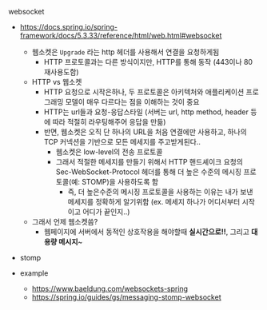websocket

- https://docs.spring.io/spring-framework/docs/5.3.33/reference/html/web.html#websocket
  - 웹소켓은 `Upgrade` 라는 http 헤더를 사용해서 연결을 요청하게됨
    - HTTP 프로토콜과는 다른 방식이지만, HTTP를 통해 동작 (443이나 80 재사용도함)
  - HTTP vs 웹소켓
    - HTTP 요청으로 시작은하나, 두 프로토콜은 아키텍처와 애플리케이션 프로그래밍 모델이 매우 다르다는 점을 이해하는 것이 중요
    - HTTP는 url들과 요청-응답스타일 (서버는 url, http method, header 등에 따라 적절히 라우팅해주어 응답을 만듦)
    - 반면, 웹소켓은 오직 단 하나의 URL을 처음 연결에만 사용하고, 하나의 TCP 커넥션을 기반으로 모든 메세지를 주고받게된다..
      - 웹소켓은 low-level의 전송 프로토콜
      - 그래서 적절한 메세지를 만들기 위해서 HTTP 핸드셰이크 요청의 Sec-WebSocket-Protocol 헤더를 통해 더 높은 수준의 메시징 프로토콜(예: STOMP)을 사용하도록 함
        - 즉, 더 높은수준의 메시징 프로토콜을 사용하는 이유는 내가 보낸 메세지를 정확하게 알기위함 (ex. 메세지 하나가 어디서부터 시작이고 어디가 끝인지..)
  - 그래서 언제 웹소켓씀?
    - 웹페이지에 서버에서 동적인 상호작용을 해야할때 **실시간으로!!**, 그리고 **대용량 메시지**~


- stomp

- example
  - https://www.baeldung.com/websockets-spring
  - https://spring.io/guides/gs/messaging-stomp-websocket